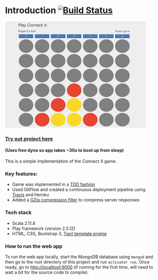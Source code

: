 Introduction [![Build Status](https://travis-ci.org/muhsinali/connect4.svg?branch=master)](https://travis-ci.org/muhsinali/connect4)
=================================
![alt tag](public/images/connect4.png)

### [Try out project here](http://connect4.muhsinali.xyz)
#### (Uses free dyno so app takes ~30s to boot up from sleep)

This is a simple implementation of the Connect 4 game. 


### Key features:
- Game was implemented in a [TDD fashion](https://github.com/muhsinali/connect4/blob/master/test/models/GridSpec.scala)
- Used GitFlow and created a continuous deployment pipeline using [Travis](https://travis-ci.org/muhsinali/connect4) and Heroku
- Added a [GZip compression filter](https://github.com/muhsinali/connect4/blob/master/app/Filters.scala) to compress server responses


### Tech stack
- Scala 2.11.8
- Play framework (version 2.5.12)
- HTML, CSS, Bootstrap 3, [Twirl template engine](https://www.playframework.com/documentation/2.5.x/ScalaTemplates)


### How to run the web app
To run the web app locally, start the MongoDB database using `mongod` and then go to the root directory of this project and run `activator run`. Once ready, go to [http://localhost:9000](http://localhost:9000) (if running for the first time, will need to wait a bit for the source code to compile).
